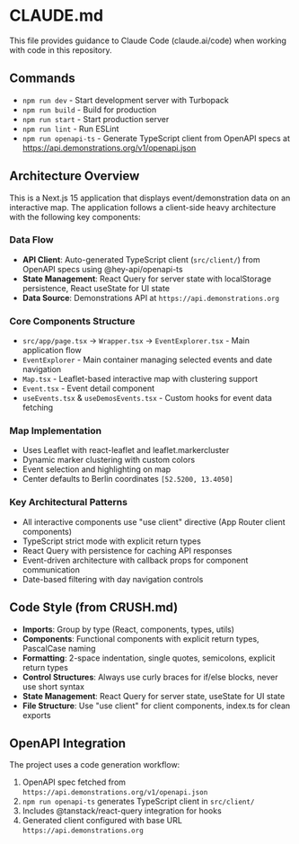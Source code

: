 # CLAUDE.md

This file provides guidance to Claude Code (claude.ai/code) when working with code in this repository.

## Commands

- `npm run dev` - Start development server with Turbopack
- `npm run build` - Build for production  
- `npm run start` - Start production server
- `npm run lint` - Run ESLint
- `npm run openapi-ts` - Generate TypeScript client from OpenAPI specs at https://api.demonstrations.org/v1/openapi.json

## Architecture Overview

This is a Next.js 15 application that displays event/demonstration data on an interactive map. The application follows a client-side heavy architecture with the following key components:

### Data Flow
- **API Client**: Auto-generated TypeScript client (`src/client/`) from OpenAPI specs using @hey-api/openapi-ts
- **State Management**: React Query for server state with localStorage persistence, React useState for UI state
- **Data Source**: Demonstrations API at `https://api.demonstrations.org`

### Core Components Structure
- `src/app/page.tsx` → `Wrapper.tsx` → `EventExplorer.tsx` - Main application flow
- `EventExplorer` - Main container managing selected events and date navigation
- `Map.tsx` - Leaflet-based interactive map with clustering support
- `Event.tsx` - Event detail component
- `useEvents.tsx` & `useDemosEvents.tsx` - Custom hooks for event data fetching

### Map Implementation
- Uses Leaflet with react-leaflet and leaflet.markercluster
- Dynamic marker clustering with custom colors
- Event selection and highlighting on map
- Center defaults to Berlin coordinates `[52.5200, 13.4050]`

### Key Architectural Patterns
- All interactive components use "use client" directive (App Router client components)
- TypeScript strict mode with explicit return types
- React Query with persistence for caching API responses
- Event-driven architecture with callback props for component communication
- Date-based filtering with day navigation controls

## Code Style (from CRUSH.md)

- **Imports**: Group by type (React, components, types, utils)
- **Components**: Functional components with explicit return types, PascalCase naming
- **Formatting**: 2-space indentation, single quotes, semicolons, explicit return types
- **Control Structures**: Always use curly braces for if/else blocks, never use short syntax
- **State Management**: React Query for server state, useState for UI state
- **File Structure**: Use "use client" for client components, index.ts for clean exports

## OpenAPI Integration

The project uses a code generation workflow:
1. OpenAPI spec fetched from `https://api.demonstrations.org/v1/openapi.json`
2. `npm run openapi-ts` generates TypeScript client in `src/client/`
3. Includes @tanstack/react-query integration for hooks
4. Generated client configured with base URL `https://api.demonstrations.org`